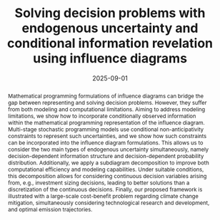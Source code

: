 ---
title: 'Solving decision problems with endogenous uncertainty and conditional information revelation using influence diagrams'
# If group member, use folder name in /content/authors
authors:
  - p_Olli-Herrala
  - Tommi Ekholm
  - g_Fabricio-Oliveira 	

date: 2025-09-01
doi: 10.1007/s10287-025-00543-4

# Schedule page publish date (NOT publication's date).
publishDate: 2017-01-01

# Publication type.
# Legend: 0 = Uncategorized; 1 = Conference paper; 2 = Journal article;
# 3 = Preprint / Working Paper; 4 = Report; 5 = Book; 6 = Book section;
# 7 = Thesis; 8 = Patent
publication_types: ['2']

# Publication name and optional abbreviated publication name. Notice * * on title. # Publication name and optional abbreviated publication name. Quote marks needed for Markdown typesetting
publication: '*Computational Management Science*'
publication_short: 'CMS'

abstract: Mathematical programming formulations of influence diagrams can bridge the gap between representing and solving decision problems. However, they suffer from both modeling and computational limitations. Aiming to address modeling limitations, we show how to incorporate conditionally observed information within the mathematical programming representation of the influence diagram. Multi-stage stochastic programming models use conditional non-anticipativity constraints to represent such uncertainties, and we show how such constraints can be incorporated into the influence diagram formulations. This allows us to consider the two main types of endogenous uncertainty simultaneously, namely decision-dependent information structure and decision-dependent probability distribution. Additionally, we apply a subdiagram decomposition to improve both computational efficiency and modeling capabilities. Under suitable conditions, this decomposition allows for considering continuous decision variables arising from, e.g., investment sizing decisions, leading to better solutions than a discretization of the continuous decisions. Finally, our proposed framework is illustrated with a large-scale cost-benefit problem regarding climate change mitigation, simultaneously considering technological research and development, and optimal emission trajectories.

# Summary. An optional shortened abstract.
summary:  

# Not in use. Could be used for keywords 
tags:
  
featured: false

# links:
url_pdf: 'https://doi.org/10.1007/s10287-025-00543-4'
url_code: ''
url_dataset: ''
url_poster: ''
url_project: ''
url_slides: ''
url_source: ''
url_video: ''

# Categories
#  These asociate the publications with the icons representing reearch topics and application areas
categories: [Modelling decision-making and uncertainty, Efficient formulation and solution methods]

# Associated Projects (optional).
#   Associate this publication with one or more of your projects.
#   Simply enter your project's folder or file name without extension.
#   E.g. `internal-project` references `content/project/internal-project/index.md`.
#   Otherwise, set `projects: []`.
projects: [2020-AF-Decision_programming]

# Featured image
# To use, add an image named `featured.jpg/png` to your page's folder.
# Focal points: Smart, Center, TopLeft, Top, TopRight, Left, Right, BottomLeft, Bottom, BottomRight.
image:
  caption: ''
  focal_point: ''
  preview_only: false
  
# remove social media icons 
share: false
---